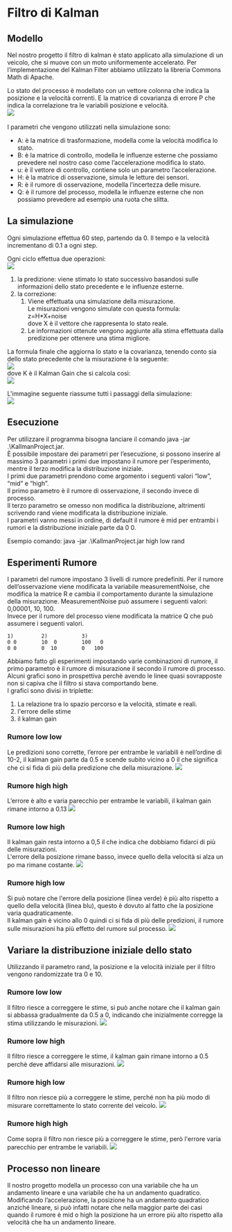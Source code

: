 # Filtro di Kalman

## Modello
Nel nostro progetto il filtro di kalman è stato applicato alla simulazione di un veicolo, che si muove con un moto uniformemente accelerato.
Per l’implementazione del Kalman Filter abbiamo utilizzato la libreria Commons Math di Apache.

Lo stato del processo è modellato con un vettore colonna che indica la posizione e la velocità correnti.
E la matrice di covarianza di errore P che indica la correlazione tra le variabili posizione e velocità.<br>
<img src="https://github.com/VittorioParagallo/IALAB_2019-2020/blob/master/Uncertainty/KallmanProject/img/formula.png"/><br><br>
I parametri che vengono utilizzati nella simulazione sono:
* A: è la matrice di trasformazione, modella come la velocità modifica lo stato.
* B: è la matrice di controllo, modella le influenze esterne che possiamo prevedere nel nostro caso come l’accelerazione modifica lo stato.
* u: è il vettore di controllo, contiene solo un parametro l’accelerazione.
* H: è la matrice di osservazione, simula le letture dei sensori.
* R: è il rumore di osservazione, modella l’incertezza delle misure.
* Q: è il rumore del processo, modella le influenze esterne che non possiamo prevedere ad esempio una ruota che slitta.

## La simulazione
Ogni simulazione effettua 60 step, partendo da 0.
Il tempo e la velocità incrementano di 0.1 a ogni step.

Ogni ciclo effettua due operazioni:
<br><img src="https://github.com/VittorioParagallo/IALAB_2019-2020/blob/master/Uncertainty/KallmanProject/img/formula1.png"/>
1. la predizione: viene stimato lo stato successivo basandosi sulle informazioni dello stato precedente e le influenze esterne.
1. la correzione:
   1. Viene effettuata una simulazione della misurazione.<br>Le misurazioni vengono simulate con questa formula:<br>z=H\*X+noise<br>dove X è il vettore che rappresenta lo stato reale.
   1. Le informazioni ottenute vengono aggiunte alla stima effettuata dalla predizione per ottenere una stima migliore.

La formula finale che aggiorna lo stato e la covarianza, tenendo conto sia dello stato precedente che la misurazione è la seguente:<br>
<img src="https://github.com/VittorioParagallo/IALAB_2019-2020/blob/master/Uncertainty/KallmanProject/img/formula2.png"/><br>
dove K è il Kalman Gain che si calcola così:<br>
<img src="https://github.com/VittorioParagallo/IALAB_2019-2020/blob/master/Uncertainty/KallmanProject/img/formula3.png"/><br>

L'immagine seguente riassume tutti i passaggi della simulazione:<br>
<img src="https://github.com/VittorioParagallo/IALAB_2019-2020/blob/master/Uncertainty/KallmanProject/img/kalflow.png"/><br>

## Esecuzione
Per utilizzare il programma bisogna lanciare il comando java -jar .\KallmanProject.jar.<br>
È possibile impostare dei parametri per l’esecuzione, si possono inserire al massimo 3 parametri i primi due impostano il rumore per l’esperimento, mentre il terzo modifica la distribuzione iniziale.<br>
I primi due parametri prendono come argomento i seguenti valori “low”, “mid” e “high”.<br>
Il primo parametro è il rumore di osservazione, il secondo invece di processo.<br>
Il terzo parametro se omesso non modifica la distribuzione, altrimenti scrivendo rand viene modificata la distribuzione iniziale.<br>
I parametri vanno messi in ordine, di default il rumore è mid per entrambi i rumori e la distribuzione iniziale parte da 0 0.<br>

Esempio comando:
java -jar .\KallmanProject.jar high low rand

## Esperimenti Rumore
I parametri del rumore impostano 3 livelli di rumore predefiniti.
Per il rumore dell’osservazione viene modificata la variabile measurementNoise, che modifica la matrice R e cambia il comportamento durante la simulazione della misurazione.
MeasurementNoise può assumere i seguenti valori: 0,00001, 10, 100.
<br>Invece per il rumore del processo viene modificata la matrice Q che può assumere i seguenti valori.
```
1)         2)           3)
0 0        10  0        100   0
0 0        0  10        0   100
```
Abbiamo fatto gli esperimenti impostando varie combinazioni di rumore, il primo parametro è il rumore di misurazione il secondo il rumore di processo.<br>
Alcuni grafici sono in prospettiva perchè avendo le linee quasi sovrapposte non si capiva che il filtro si stava comportando bene.<br>
I grafici sono divisi in triplette:
1. La relazione tra lo spazio percorso e la velocità, stimate e reali.
1. l'errore delle stime
1. il kalman gain
### Rumore low low
Le predizioni sono corrette, l’errore per entrambe le variabili è nell’ordine di 10-2, il kalman gain parte da 0.5 e scende subito vicino a 0 il che significa che ci si fida di più della predizione che della misurazione.
<img src="https://github.com/VittorioParagallo/IALAB_2019-2020/blob/master/Uncertainty/KallmanProject/img/explowlow.jpeg"/><br>
### Rumore high high
L’errore è alto e varia parecchio per entrambe le variabili, il kalman gain rimane intorno a 0.13
<img src="https://github.com/VittorioParagallo/IALAB_2019-2020/blob/master/Uncertainty/KallmanProject/img/exphighhigh.jpeg"/><br>
### Rumore low high
Il kalman gain resta intorno a 0,5 il che indica che dobbiamo fidarci di più delle misurazioni.<br>
L'errore della posizione rimane basso, invece quello della velocità si alza un po ma rimane costante.
<img src="https://github.com/VittorioParagallo/IALAB_2019-2020/blob/master/Uncertainty/KallmanProject/img/explowhigh.jpeg"/><br>
### Rumore high low
Si può notare che l'errore della posizione (linea verde) è più alto rispetto a quello della velocità (linea blu), questo è dovuto al fatto che la posizione varia quadraticamente.<br>
Il kalman gain è vicino allo 0 quindi ci si fida di più delle predizioni, il rumore sulle misurazioni ha più effetto del rumore sul processo.
<img src="https://github.com/VittorioParagallo/IALAB_2019-2020/blob/master/Uncertainty/KallmanProject/img/exphighlow.jpeg"/><br>
## Variare la distribuzione iniziale dello stato
Utilizzando il parametro rand, la posizione e la velocità iniziale per il filtro vengono randomizzate tra 0 e 10.
### Rumore low low
Il filtro riesce a correggere le stime, si può anche notare che il kalman gain si abbassa gradualmente da 0.5 a 0, indicando che inizialmente corregge la stima utilizzando le misurazioni.
<img src="https://github.com/VittorioParagallo/IALAB_2019-2020/blob/master/Uncertainty/KallmanProject/img/explowlowrand.jpeg"/><br>
### Rumore low high
Il filtro riesce a correggere le stime, il kalman gain rimane intorno a 0.5 perchè deve affidarsi alle misurazioni.
<img src="https://github.com/VittorioParagallo/IALAB_2019-2020/blob/master/Uncertainty/KallmanProject/img/explowhighrand.jpeg"/><br>
### Rumore high low
Il filtro non riesce più a correggere le stime, perché non ha più modo di misurare correttamente lo stato corrente del veicolo.
<img src="https://github.com/VittorioParagallo/IALAB_2019-2020/blob/master/Uncertainty/KallmanProject/img/exphighlowrand.jpeg"/><br>
### Rumore high high
Come sopra il filtro non riesce più a correggere le stime, però l'errore varia parecchio per entrambe le variabili.
<img src="https://github.com/VittorioParagallo/IALAB_2019-2020/blob/master/Uncertainty/KallmanProject/img/exphighighrand.jpeg"/><br>

## Processo non lineare
Il nostro progetto modella un processo con una variabile che ha un andamento lineare e una variabile che ha un andamento quadratico.
Modificando l’accelerazione, la posizione ha un andamento quadratico anziché lineare, si può infatti notare che nella maggior parte dei casi quando il rumore è mid o high la posizione ha un errore più alto rispetto alla velocità che ha un andamento lineare.
